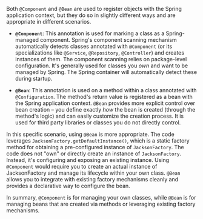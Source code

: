 Both `@Component` and `@Bean` are used to register objects with the Spring application context, but they do so in slightly different ways and are appropriate in different scenarios.

*   **`@Component`**: This annotation is used for marking a class as a Spring-managed component. Spring's component scanning mechanism automatically detects classes annotated with `@Component` (or its specializations like `@Service`, `@Repository`, `@Controller`) and creates instances of them.  The component scanning relies on package-level configuration. It's generally used for classes you *own* and want to be managed by Spring.  The Spring container will automatically detect these during startup.

*   **`@Bean`**: This annotation is used on a method within a class annotated with `@Configuration`. The method's return value is registered as a bean with the Spring application context. `@Bean` provides more explicit control over bean creation – you define exactly *how* the bean is created (through the method's logic) and can easily customize the creation process. It is used for third party libraries or classes you do not directly control.

In this specific scenario, using `@Bean` is more appropriate. The code leverages `JacksonFactory.getDefaultInstance()`, which is a static factory method for obtaining a pre-configured instance of `JacksonFactory`. The code does not "own" or directly create an instance of `JacksonFactory`. Instead, it's configuring and exposing an existing instance.  Using `@Component` would require you to create an actual instance of JacksonFactory and manage its lifecycle within your own class.  `@Bean` allows you to integrate with existing factory mechanisms cleanly and provides a declarative way to configure the bean.

In summary, `@Component` is for managing your own classes, while `@Bean` is for managing beans that are created via methods or leveraging existing factory mechanisms.